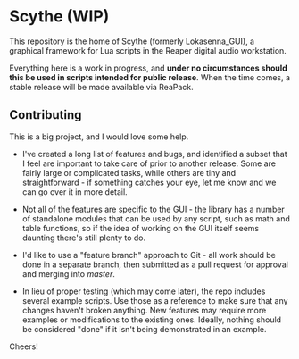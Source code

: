 # Scythe (WIP)

This repository is the home of Scythe (formerly Lokasenna_GUI), a graphical framework for Lua scripts in the Reaper digital audio workstation.

Everything here is a work in progress, and **under no circumstances should this be used in scripts intended for public release**. When the time comes, a stable release will be made available via ReaPack.

## Contributing

This is a big project, and I would love some help.

- I've created a long list of features and bugs, and identified a subset that I feel are important to take care of prior to another release. Some are fairly large or complicated tasks, while others are tiny and straightforward - if something catches your eye, let me know and we can go over it in more detail.

- Not all of the features are specific to the GUI - the library has a number of standalone modules that can be used by any script, such as math and table functions, so if the idea of working on the GUI itself seems daunting there's still plenty to do.

- I'd like to use a "feature branch" approach to Git - all work should be done in a separate branch, then submitted as a pull request for approval and merging into _master_.

- In lieu of proper testing (which may come later), the repo includes several example scripts. Use those as a reference to make sure that any changes haven't broken anything. New features may require more examples or modifications to the existing ones. Ideally, nothing should be considered "done" if it isn't being demonstrated in an example.

Cheers!
